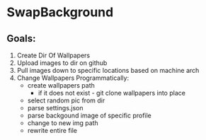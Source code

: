 # SwapBackground
## Goals:
1. Create Dir Of Wallpapers
2. Upload images to dir on github
3. Pull images down to specific locations based on machine arch
4. Change Wallpapers Programmatically:
    - create wallpapers path
        - if it does not exist - git clone wallpapers into place
    - select random pic from dir
    - parse settings.json
    - parse backgound image of specific profile
    - change to new img path
    - rewrite entire file
